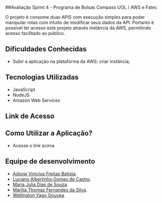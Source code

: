 ##Avaliação Sprint 4 - Programa de Bolsas Compass UOL / AWS e Fatec

O  projeto é consome duas APIS com execução simples  para poder manipular rotas com  intuito de modificar seus dados  da API. Portanto é possível  ter acesso este  projeto através instância da AWS, permitindo acesso facilitado ao público.




## Dificuldades Conhecidas
 - Subir a aplicação na plataforma da AWS: criar instância;



## Tecnologias Utilizadas
 - JavaScript
 - NodeJS
 - Amazon Web Services

## Link de Acesso

 

## Como Utilizar a Aplicação?
- Acesse o link acima




## Equipe de desenvolvimento

- [Adsow Vinicius Freitas Batista](https://github.com/AdsowVinicius).
- [Luciano Albertinho Gomes de Castro](https://github.com/lucianoagc).
- [Maria Julia Dias de Souza](https://github.com/LixAKA).
- [Marília Thomaz Fernandes da Silva](https://github.com/MariliaThomaz).
- [Wellington Yago Gouvea](https://github.com/well651).


